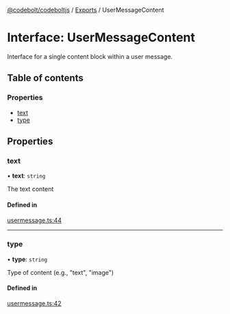 [@codebolt/codeboltjs](../README.md) / [Exports](../modules.md) / UserMessageContent

# Interface: UserMessageContent

Interface for a single content block within a user message.

## Table of contents

### Properties

- [text](UserMessageContent.md#text)
- [type](UserMessageContent.md#type)

## Properties

### text

• **text**: `string`

The text content

#### Defined in

[usermessage.ts:44](https://github.com/codeboltai/codeboltjs/blob/1ae9852f107cfee4a652d6d80c0a92c9344ec151/src/agentlib/usermessage.ts#L44)

___

### type

• **type**: `string`

Type of content (e.g., "text", "image")

#### Defined in

[usermessage.ts:42](https://github.com/codeboltai/codeboltjs/blob/1ae9852f107cfee4a652d6d80c0a92c9344ec151/src/agentlib/usermessage.ts#L42)

